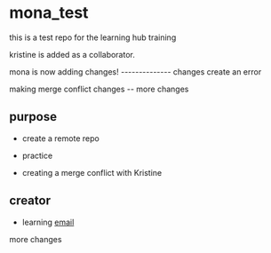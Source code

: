 # mona_test
this is a test repo for the learning hub training

kristine is added as a collaborator.

mona is now adding changes! --------------  changes create an error

making merge conflict changes -- more changes

## purpose
- create a remote repo
- practice

- creating a merge conflict with Kristine

## creator
- learning [email](mailto:farnisa@nevada.unr.edu)

more changes